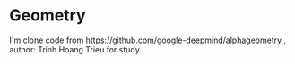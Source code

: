# Geometry
I'm clone code from https://github.com/google-deepmind/alphageometry , author: Trinh Hoang Trieu for study 
